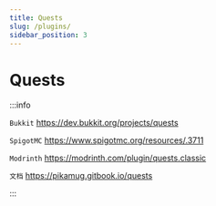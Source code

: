 ```yaml
---
title: Quests
slug: /plugins/
sidebar_position: 3
---
```


# Quests

:::info

`Bukkit` https://dev.bukkit.org/projects/quests

`SpigotMC` https://www.spigotmc.org/resources/.3711

`Modrinth` https://modrinth.com/plugin/quests.classic

`文档` https://pikamug.gitbook.io/quests

:::

